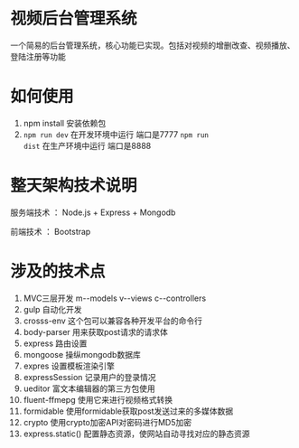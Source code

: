 # 视频后台管理系统
一个简易的后台管理系统，核心功能已实现。包括对视频的增删改查、视频播放、登陆注册等功能

# 如何使用
1. npm install 安装依赖包
2. <code>npm run dev</code> 在开发环境中运行 端口是7777
   <code>npm run dist</code> 在生产环境中运行 端口是8888

# 整天架构技术说明
服务端技术 ： Node.js + Express + Mongodb

前端技术 ： Bootstrap

# 涉及的技术点
1. MVC三层开发 m--models v--views c--controllers
2. gulp 自动化开发
3. crosss-env 这个包可以兼容各种开发平台的命令行
4. body-parser 用来获取post请求的请求体
5. express 路由设置
6. mongoose 操纵mongodb数据库
7. expres 设置模板渲染引擎
8. expressSession 记录用户的登录情况
9. ueditor 富文本编辑器的第三方包使用
10. fluent-ffmepg 使用它来进行视频格式转换
11. formidable 使用formidable获取post发送过来的多媒体数据
12. crypto 使用crypto加密API对密码进行MD5加密
13. express.static() 配置静态资源，使网站自动寻找对应的静态资源



